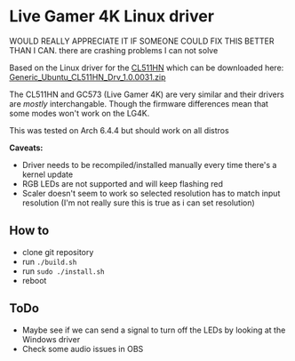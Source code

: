 # Live Gamer 4K Linux driver

WOULD REALLY APPRECIATE IT IF SOMEONE COULD FIX THIS BETTER THAN I CAN.
there are crashing problems I can not solve

Based on the Linux driver for the [CL511HN](https://www.avermedia.com/professional/product/cl511hn/overview)
which can be downloaded here: [Generic_Ubuntu_CL511HN_Drv_1.0.0031.zip](http://storage.avermedia.com/web_release_www/CL511HN/Generic_Ubuntu_CL511HN_Drv_1.0.0031.zip)

The CL511HN and GC573 (Live Gamer 4K) are very similar and their drivers are *mostly* interchangable. Though the firmware differences mean that some modes won't work on the LG4K.

This was tested on Arch 6.4.4 but should work on all distros

**Caveats:**
* Driver needs to be recompiled/installed manually every time there's a kernel update
* RGB LEDs are not supported and will keep flashing red
* Scaler doesn't seem to work so selected resolution has to match input resolution (I'm not really sure this is true as i can set resolution)

## How to

* clone git repository
* run `./build.sh`
* run `sudo ./install.sh`
* reboot

## ToDo

* Maybe see if we can send a signal to turn off the LEDs by looking at the Windows driver
* Check some audio issues in OBS

